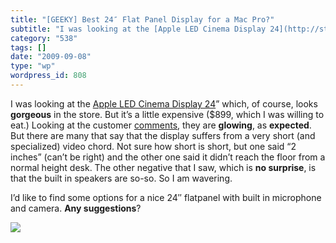 ```yaml
---
title: "[GEEKY] Best 24″ Flat Panel Display for a Mac Pro?"
subtitle: "I was looking at the [Apple LED Cinema Display 24](http://store.apple.com/us/product/MB382LL/A?fnode..."
category: "538"
tags: []
date: "2009-09-08"
type: "wp"
wordpress_id: 808
---
```

I was looking at the [Apple LED Cinema Display 24](http://store.apple.com/us/product/MB382LL/A?fnode=MTY1NDA5OQ&mco=Nzk2MDk4NQ)” which, of course, looks **gorgeous** in the store. But it’s a little expensive ($899, which I was willing to eat.)
Looking at the customer [comments](http://store.apple.com/us/reviews/MB382LL/A?fnode=MTY1NDA5OQ&mco=Nzk2NzAyNw), they are **glowing**, as **expected**. But there are many that say that the display suffers from a very short (and specialized) video chord. Not sure how short is short, but one said “2 inches” (can’t be right) and the other one said it didn’t reach the floor from a normal height desk. The other negative that I saw, which is **no surprise**, is that the built in speakers are so-so. So I am wavering. 

I’d like to find some options for a nice 24″ flatpanel with built in microphone and camera. **Any suggestions**?

![](https://i0.wp.com/img.zemanta.com/pixy.gif?w=584)